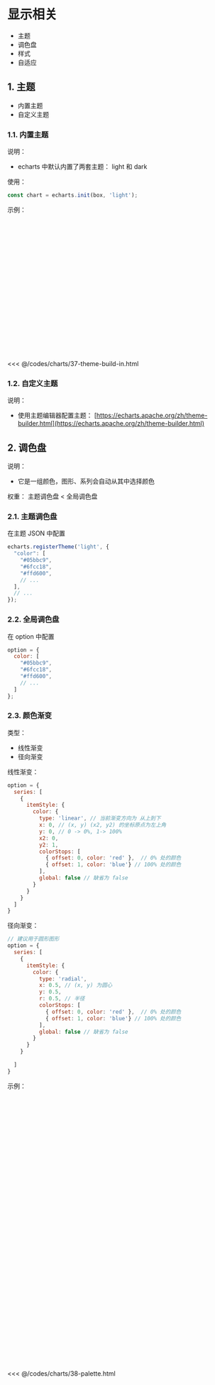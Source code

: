 # 显示相关

* 主题
* 调色盘
* 样式
* 自适应

## 1. 主题

* 内置主题
* 自定义主题

### 1.1. 内置主题

说明：

* echarts 中默认内置了两套主题： light 和 dark

使用：

```javascript
const chart = echarts.init(box, 'light');
```

示例：

<div style="display: flex;">
  <div id="box_37-theme-build-in_1" style="width: 300px; height: 300px;"></div>
  <div id="box_37-theme-build-in_2" style="width: 300px; height: 300px;"></div>
</div>
<script type="module">
  const option = {
    dataset: {
      dimensions: ['name', 'chinese', 'math'],
      source: [
        { name: '张三', chinese: 60, math: 90 }, { name: '李四', chinese: 70, math: 80 },
        { name: '王五', chinese: 80, math: 70 }, { name: '赵六', chinese: 90, math: 60 },
      ],
    },
    xAxis: { type: 'category' },
    yAxis: {type: 'value' },
    series: [
      { name: '语文', type: 'bar', encode: { x: 'name', y: 'chinese' } },
      { name: '数学', type: 'bar', encode: { x: 'name', y: 'math' }}
    ]
  };
  echarts.init(document.querySelector('#box_37-theme-build-in_1'), 'light').setOption(option);
  echarts.init(document.querySelector('#box_37-theme-build-in_2'), 'dark').setOption(option);
</script>

<<< @/codes/charts/37-theme-build-in.html

### 1.2. 自定义主题

说明：

* 使用主题编辑器配置主题： [https://echarts.apache.org/zh/theme-builder.html](https://echarts.apache.org/zh/theme-builder.html)

## 2. 调色盘

说明：

* 它是一组颜色，图形、系列会自动从其中选择颜色

权重： 主题调色盘 < 全局调色盘

### 2.1. 主题调色盘

在主题 JSON 中配置

```javascript
echarts.registerTheme('light', {
  "color": [
    "#05bbc9",
    "#6fcc18",
    "#ffd600",
    // ...
  ],
  // ...
});
```

### 2.2. 全局调色盘

在 option 中配置

```javascript
option = {
  color: [
    "#05bbc9",
    "#6fcc18",
    "#ffd600",
    // ...
  ]
};
```

### 2.3. 颜色渐变

类型：

* 线性渐变
* 径向渐变

线性渐变：

```javascript
option = {
  series: [
    {
      itemStyle: {
        color: {
          type: 'linear', // 当前渐变方向为 从上到下
          x: 0, // (x, y) (x2, y2) 的坐标原点为左上角
          y: 0, // 0 -> 0%, 1-> 100%
          x2: 0,
          y2: 1,
          colorStops: [
            { offset: 0, color: 'red' },  // 0% 处的颜色 
            { offset: 1, color: 'blue'} // 100% 处的颜色
          ],
          global: false // 缺省为 false
        }
      }
    }
  ]
}
```

径向渐变：

```javascript
// 建议用于圆形图形
option = {
  series: [
    { 
      itemStyle: {
        color: {
          type: 'radial',
          x: 0.5, // (x, y) 为圆心
          y: 0.5,
          r: 0.5, // 半径
          colorStops: [
            { offset: 0, color: 'red' },  // 0% 处的颜色 
            { offset: 1, color: 'blue'} // 100% 处的颜色
          ],
          global: false // 缺省为 false
        }
      }
    }
    
  ]
}
```

示例：

<div id="box_38-palette" style="width: 600px; height: 600px;"></div>
<script type="module">
  echarts.init(document.querySelector('#box_38-palette')).setOption({
    dataset: {
      dimensions: ['name', 'chinese', 'math'],
      source: [
        { name: '张三', chinese: 60, math: 90 }, { name: '李四', chinese: 70, math: 80 },
        { name: '王五', chinese: 80, math: 70 }, { name: '赵六', chinese: 90, math: 60 },
      ],
    },
    xAxis: { type: 'category' },
    yAxis: {type: 'value' },
    series: [
      { name: '语文', type: 'bar', encode: { x: 'name', y: 'chinese' },
        itemStyle: {
          color: {
            type: 'linear',// 当前渐变方向为 从上到下
            x: 0, // (x, y) (x2, y2) 的坐标原点为左上角
            y: 0, // 0 -> 0%, 1-> 100%
            x2: 0,
            y2: 1,
            colorStops: [
              { offset: 0, color: 'red' },  // 0% 处的颜色
              { offset: 1, color: 'blue'} // 100% 处的颜色
            ],
            global: false // 缺省为 false
          }
        }
      },
      { name: '数学', type: 'bar', encode: { x: 'name', y: 'math' },
        itemStyle: {
          color: {
            type: 'radial',
            x: 0.5, // (x, y) 为圆心
            y: 0.5,
            r: 0.5, // 半径
            colorStops: [
              { offset: 0, color: 'red' },  // 0% 处的颜色
              { offset: 1, color: 'blue'} // 100% 处的颜色
            ],
            global: false // 缺省为 false
          }
        }
      }
    ]
  });
</script>

<<< @/codes/charts/38-palette.html
